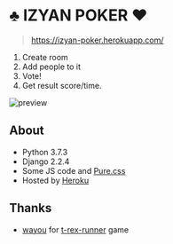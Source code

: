 # ♣️ IZYAN POKER ♥️

> https://izyan-poker.herokuapp.com/

1. Create room
2. Add people to it
3. Vote!
4. Get result score/time.

![preview](https://github.com/deniskrumko/izyan-poker/blob/master/static/images/Preview.png?raw=true)

## About

* Python 3.7.3
* Django 2.2.4
* Some JS code and [Pure.css](https://purecss.io/)
* Hosted by [Heroku](https://www.heroku.com/)

## Thanks

* [wayou](https://github.com/wayou) for [t-rex-runner](https://wayou.github.io/t-rex-runner/) game
